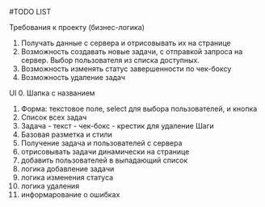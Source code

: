 #TODO LIST

Требования к проекту (бизнес-логика)

1.  Получать данные с сервера и отрисовывать их на странице
2.  Возможность создавать новые задачи, с отправкой запроса на сервер.
    Выбор пользователя из списка доступных.
3.  Возможность изменять статус завершенности по чек-боксу
4.  Возможность удаление задач

UI 0. Шапка с названием

1.  Форма: текстовое поле, select для выбора пользователей, и кнопка
2.  Список всех задач
3.  Задача - текст - чек-бокс - крестик для удаление
    Шаги
4.  Базовая разметка и стили
5.  Получение задача и пользователей с сервера
6.  отрисовывать задачи динамически на странице
7.  добавить пользователей в выпадающий список
8.  логика добавление задачи
9.  логика изменения статуса
10. логика удаления
11. информарование о ошибках
